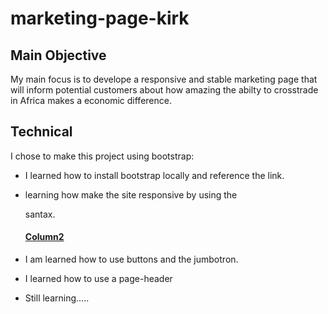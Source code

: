 # marketing-page-kirk

## Main Objective

My main focus is to develope a responsive and stable marketing page that will inform potential customers about how amazing the abilty to crosstrade in Africa makes a economic difference.

## Technical
I chose to make this project using bootstrap:

*  I learned how to install bootstrap locally and reference the link.
* learning how make the site responsive by using the <div class="col-lg-3 col-md-3 col-sm-6 col-xs-12"><div> santax.


	<div class="col-lg-6 col-md-2 col-sm-4 col-xs-12">
		<h4><a href="#col1Content" data-toggle="collapse">Column2</a></h4>
		<div id="col1Content" class="collase">


* I am learned how to use buttons and the jumbotron.

* I learned how to use a page-header 

* Still learning.....
